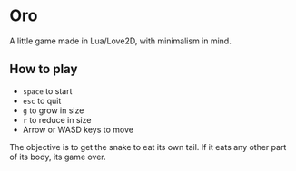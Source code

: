 # Oro

A little game made in Lua/Love2D, with minimalism in mind.

## How to play
+ `space` to start
+ `esc` to quit
+ `g` to grow in size
+ `r` to reduce in size
+ Arrow or WASD keys to move

The objective is to get the snake to eat its own tail. If it eats any other part of its body, its game over.

